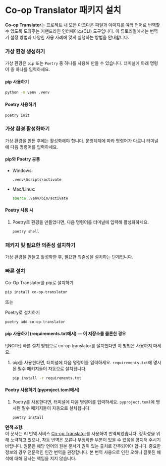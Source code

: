<!--
CO_OP_TRANSLATOR_METADATA:
{
  "original_hash": "b6d85d887d2664539a438dae5d0dfa50",
  "translation_date": "2025-05-06T17:55:56+00:00",
  "source_file": "getting_started/command-line-guide/install-package.md",
  "language_code": "ko"
}
-->
# Co-op Translator 패키지 설치

**Co-op Translator**는 프로젝트 내 모든 마크다운 파일과 이미지를 여러 언어로 번역할 수 있도록 도와주는 커맨드라인 인터페이스(CLI) 도구입니다. 이 튜토리얼에서는 번역기 설정 방법과 다양한 사용 사례에 맞게 실행하는 방법을 안내합니다.

### 가상 환경 생성하기

가상 환경은 `pip` 또는 `Poetry` 중 하나를 사용해 만들 수 있습니다. 터미널에 아래 명령어 중 하나를 입력하세요.

#### pip 사용하기

```bash
python -m venv .venv
```

#### Poetry 사용하기

```bash
poetry init
```

### 가상 환경 활성화하기

가상 환경을 만든 후에는 활성화해야 합니다. 운영체제에 따라 명령어가 다르니 터미널에 다음 명령어를 입력하세요.

#### pip와 Poetry 공통

- Windows:

    ```bash
    .venv\Scripts\activate
    ```

- Mac/Linux:

    ```bash
    source .venv/bin/activate
    ```

#### Poetry 사용 시

1. Poetry로 환경을 만들었다면, 다음 명령어를 터미널에 입력해 활성화하세요.

    ```bash
    poetry shell
    ```

### 패키지 및 필요한 의존성 설치하기

가상 환경을 만들고 활성화한 후, 필요한 의존성을 설치하는 단계입니다.

### 빠른 설치

Co-Op Translator를 pip로 설치하기

```
pip install co-op-translator
```  
또는

Poetry로 설치하기  
```
poetry add co-op-translator
```

#### pip 사용하기 (requirements.txt에서) — 이 저장소를 클론한 경우

![NOTE] 빠른 설치 방법으로 co-op translator를 설치했다면 이 방법은 사용하지 마세요.

1. pip를 사용한다면, 터미널에 다음 명령어를 입력하세요. `requirements.txt`에 명시된 필수 패키지들이 자동으로 설치됩니다.

    ```bash
    pip install -r requirements.txt
    ```

#### Poetry 사용하기 (pyproject.toml에서)

1. Poetry를 사용한다면, 터미널에 다음 명령어를 입력하세요. `pyproject.toml`에 명시된 필수 패키지들이 자동으로 설치됩니다.

    ```bash
    poetry install
    ```

**면책 조항**:  
이 문서는 AI 번역 서비스 [Co-op Translator](https://github.com/Azure/co-op-translator)를 사용하여 번역되었습니다. 정확성을 위해 노력하고 있으나, 자동 번역은 오류나 부정확한 부분이 있을 수 있음을 양지해 주시기 바랍니다. 원문은 해당 언어의 원본 문서가 권위 있는 출처로 간주되어야 합니다. 중요한 정보의 경우 전문적인 인간 번역을 권장합니다. 본 번역 사용으로 인한 오해나 잘못된 해석에 대해 당사는 책임을 지지 않습니다.